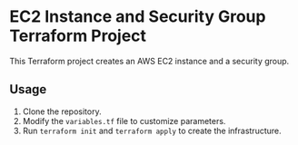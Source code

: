 # EC2 Instance and Security Group Terraform Project

This Terraform project creates an AWS EC2 instance and a security group.

## Usage

1. Clone the repository.
2. Modify the `variables.tf` file to customize parameters.
3. Run `terraform init` and `terraform apply` to create the infrastructure.

